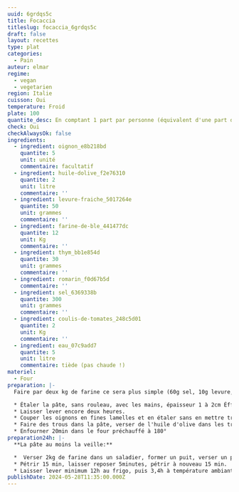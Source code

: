 ```yaml
---
uuid: 6grdqs5c
title: Focaccia
titleslug: focaccia_6grdqs5c
draft: false
layout: recettes
type: plat
categories:
  - Pain
auteur: elmar
regime:
  - vegan
  - vegetarien
region: Italie
cuisson: Oui
temperature: Froid
plate: 100
quantite_desc: En comptant 1 part par personne (équivalent d'une part de tarte) Compter 12 plaques gastro pour 100.
check: Oui
checkAlwaysOk: false
ingredients:
  - ingredient: oignon_e8b218bd
    quantite: 5
    unit: unité
    commentaire: facultatif
  - ingredient: huile-dolive_f2e76310
    quantite: 2
    unit: litre
    commentaire: ''
  - ingredient: levure-fraiche_5017264e
    quantite: 50
    unit: grammes
    commentaire: ''
  - ingredient: farine-de-ble_441477dc
    quantite: 12
    unit: Kg
    commentaire: ''
  - ingredient: thym_bb1e854d
    quantite: 30
    unit: grammes
    commentaire: ''
  - ingredient: romarin_f0d67b5d
    commentaire: ''
  - ingredient: sel_6369338b
    quantite: 300
    unit: grammes
    commentaire: ''
  - ingredient: coulis-de-tomates_248c5d01
    quantite: 2
    unit: Kg
    commentaire: ''
  - ingredient: eau_07c9add7
    quantite: 5
    unit: litre
    commentaire: tiède (pas chaude !)
materiel:
  - Four
preparation: |-
  Faire par deux kg de farine ce sera plus simple (60g sel, 10g levure, environ un litre d'eau et 10cl d'huile d'olive).

  * Étaler la pâte, sans rouleau, avec les mains, épaisseur 1 à 2cm Éffeuiller les herbes, puis badigeonner d'un tout petit peu de sauce tomate qu'on aura pris soin d'assaisoner avec un peu de sel et de poivre.
  * Laisser lever encore deux heures.
  * Couper les oignons en fines lamelles et en étaler sans en mettre trop.
  * Faire des trous dans la pâte, verser de l'huile d'olive dans les trous et un peu partout.
  * Enfourner 20min dans le four préchauffé à 180°
preparation24h: |-
  **La pâte au moins la veille:**

  *  Verser 2kg de farine dans un saladier, former un puit, verser un peu d'eau tiède, y émietter la levure, laisser reposer dix minutes. Sur le bord du puit creuser une petite rigole y verser le sel et l'huile d'olive, prendre soin à ne pas mettre le sel en contact avec la levure. Mélanger petit à petit l'eau levurée avec la farine en allant du milieu vers l'extérieur et en rajoutant petit à petit le reste d'eau.
  * Pétrir 15 min, laisser reposer 5minutes, pétrir à nouveau 15 min.
  * Laisser lever minimum 12h au frigo, puis 3,4h à température ambiante.
publishDate: 2024-05-28T11:35:00.000Z
---
```

